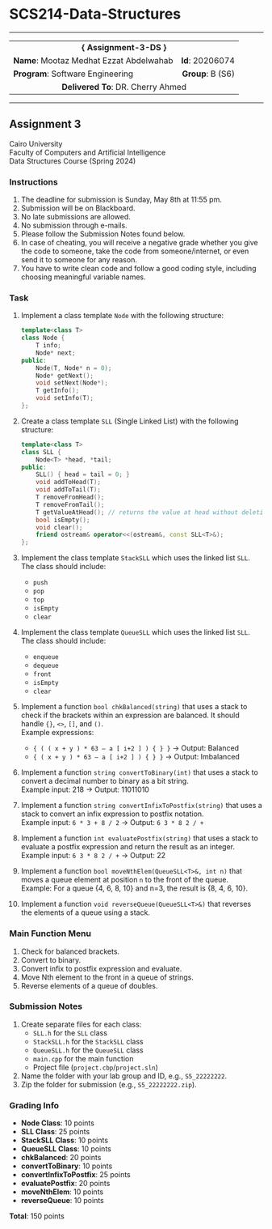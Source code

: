 # SCS214-Data-Structures
---

<div align="center">
  <table width="100%">
    <tr>
      <td colspan="2" align="center"><strong>{ Assignment-3-DS }</strong></td>
    </tr>
    <tr>
      <td align="left"><strong>Name</strong>: Mootaz Medhat Ezzat Abdelwahab</td>
      <td align="right"><strong>Id</strong>: 20206074</td>
    </tr>
    <tr>
      <td align="left"><strong>Program</strong>: Software Engineering</td>
      <td align="right"><strong>Group</strong>: B (S6)</td>
    </tr>
    <tr>
      <td colspan="2" align="center"><strong>Delivered To</strong>: DR. Cherry Ahmed</td>
    </tr>
  </table>
</div>

---

## Assignment 3

Cairo University  
Faculty of Computers and Artificial Intelligence  
Data Structures Course (Spring 2024) 

### Instructions

1. The deadline for submission is Sunday, May 8th at 11:55 pm.
2. Submission will be on Blackboard.
3. No late submissions are allowed.
4. No submission through e-mails.
5. Please follow the Submission Notes found below.
6. In case of cheating, you will receive a negative grade whether you give the code to someone, take the code from someone/internet, or even send it to someone for any reason.
7. You have to write clean code and follow a good coding style, including choosing meaningful variable names.

### Task

1. Implement a class template `Node` with the following structure:
   ```cpp
   template<class T>
   class Node {
       T info;
       Node* next;
   public:
       Node(T, Node* n = 0);
       Node* getNext();
       void setNext(Node*);
       T getInfo();
       void setInfo(T);
   };
   ```

2. Create a class template `SLL` (Single Linked List) with the following structure:
   ```cpp
   template<class T>
   class SLL {
       Node<T> *head, *tail;
   public:
       SLL() { head = tail = 0; }
       void addToHead(T);
       void addToTail(T);
       T removeFromHead();
       T removeFromTail();
       T getValueAtHead(); // returns the value at head without deleting it
       bool isEmpty();
       void clear();
       friend ostream& operator<<(ostream&, const SLL<T>&);
   };
   ```

3. Implement the class template `StackSLL` which uses the linked list `SLL`. The class should include:
   - `push`
   - `pop`
   - `top`
   - `isEmpty`
   - `clear`

4. Implement the class template `QueueSLL` which uses the linked list `SLL`. The class should include:
   - `enqueue`
   - `dequeue`
   - `front`
   - `isEmpty`
   - `clear`

5. Implement a function `bool chkBalanced(string)` that uses a stack to check if the brackets within an expression are balanced. It should handle `{}`, `<>`, `[]`, and `()`.  
   Example expressions:
   - `{ ( ( x + y ) * 63 – a [ i+2 ] ) { } }` -> Output: Balanced
   - `{ ( x + y ) * 63 – a [ i+2 ] ) { } }` -> Output: Imbalanced

6. Implement a function `string convertToBinary(int)` that uses a stack to convert a decimal number to binary as a bit string.  
   Example input: 218 -> Output: 11011010

7. Implement a function `string convertInfixToPostfix(string)` that uses a stack to convert an infix expression to postfix notation.  
   Example input: `6 * 3 + 8 / 2` -> Output: `6 3 * 8 2 / +`

8. Implement a function `int evaluatePostfix(string)` that uses a stack to evaluate a postfix expression and return the result as an integer.  
   Example input: `6 3 * 8 2 / +` -> Output: 22

9. Implement a function `bool moveNthElem(QueueSLL<T>&, int n)` that moves a queue element at position `n` to the front of the queue.  
   Example: For a queue {4, 6, 8, 10} and n=3, the result is {8, 4, 6, 10}.

10. Implement a function `void reverseQueue(QueueSLL<T>&)` that reverses the elements of a queue using a stack.

### Main Function Menu

1. Check for balanced brackets.
2. Convert to binary.
3. Convert infix to postfix expression and evaluate.
4. Move Nth element to the front in a queue of strings.
5. Reverse elements of a queue of doubles.

### Submission Notes

1. Create separate files for each class:
   - `SLL.h` for the `SLL` class
   - `StackSLL.h` for the `StackSLL` class
   - `QueueSLL.h` for the `QueueSLL` class
   - `main.cpp` for the main function
   - Project file (`project.cbp`/`project.sln`)
2. Name the folder with your lab group and ID, e.g., `S5_22222222`.
3. Zip the folder for submission (e.g., `S5_22222222.zip`).

### Grading Info

- **Node Class**: 10 points
- **SLL Class**: 25 points
- **StackSLL Class**: 10 points
- **QueueSLL Class**: 10 points
- **chkBalanced**: 20 points
- **convertToBinary**: 10 points
- **convertInfixToPostfix**: 25 points
- **evaluatePostfix**: 20 points
- **moveNthElem**: 10 points
- **reverseQueue**: 10 points

**Total**: 150 points
